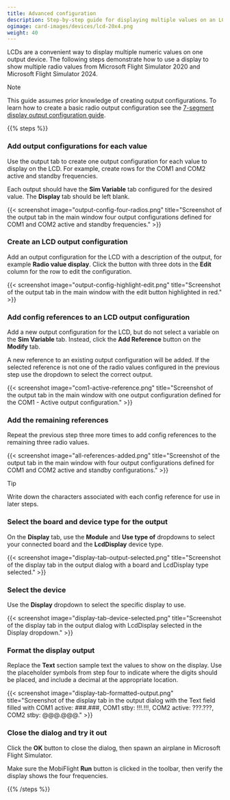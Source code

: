 ```yaml
---
title: Advanced configuration
description: Step-by-step guide for displaying multiple values on an LCD in MobiFlight.
ogimage: card-images/devices/lcd-20x4.png
weight: 40
---
```


LCDs are a convenient way to display multiple numeric values on one output device. The following steps demonstrate how to use a display to show multiple radio values from Microsoft Flight Simulator 2020 and Microsoft Flight Simulator 2024.

> [!NOTE]
> This guide assumes prior knowledge of creating output configurations. To learn how to create a basic radio output configuration see the [7-segment display output configuration guide](/devices/seven-segment-display/configuring-output/).

{{% steps %}}

### Add output configurations for each value

Use the output tab to create one output configuration for each value to display on the LCD. For example, create rows for the COM1 and COM2 active and standby frequencies.

Each output should have the **Sim Variable** tab configured for the desired value. The **Display** tab should be left blank.

{{< screenshot image="output-config-four-radios.png" title="Screenshot of the output tab in the main window four output configurations defined for COM1 and COM2 active and standby frequencies." >}}

### Create an LCD output configuration

Add an output configuration for the LCD with a description of the output, for example **Radio value display**. Click the button with three dots in the **Edit** column for the row to edit the configuration.

{{< screenshot image="output-config-highlight-edit.png" title="Screenshot of the output tab in the main window with the edit button highlighted in red." >}}

### Add config references to an LCD output configuration

Add a new output configuration for the LCD, but do not select a variable on the **Sim Variable** tab. Instead, click the **Add Reference** button on the **Modify** tab.

A new reference to an existing output configuration will be added. If the selected reference is not one of the radio values configured in the previous step use the dropdown to select the correct output.

{{< screenshot image="com1-active-reference.png" title="Screenshot of the output tab in the main window with one output configuration defined for the COM1 - Active output configuration." >}}

### Add the remaining references

Repeat the previous step three more times to add config references to the remaining three radio values.

{{< screenshot image="all-references-added.png" title="Screenshot of the output tab in the main window with four output configurations defined for COM1 and COM2 active and standby configurations." >}}

> [!TIP]
> Write down the characters associated with each config reference for use in later steps.

### Select the board and device type for the output

On the **Display** tab, use the **Module** and **Use type of** dropdowns to select your connected board and the **LcdDisplay** device type.

{{< screenshot image="display-tab-output-selected.png" title="Screenshot of the display tab in the output dialog with a board and LcdDisplay type selected." >}}

### Select the device

Use the **Display** dropdown to select the specific display to use.

{{< screenshot image="display-tab-device-selected.png" title="Screenshot of the display tab in the output dialog with LcdDisplay selected in the Display dropdown." >}}

### Format the display output

Replace the **Text** section sample text the values to show on the display. Use the placeholder symbols from step four to indicate where the digits should be placed, and include a decimal at the appropriate location.

{{< screenshot image="display-tab-formatted-output.png" title="Screenshot of the display tab in the output dialog with the Text field filled with COM1 active: ###.###, COM1 stby: !!!.!!!, COM2 active: ???.???, COM2 stby: @@@.@@@." >}}

### Close the dialog and try it out

Click the **OK** button to close the dialog, then spawn an airplane in Microsoft Flight Simulator.

Make sure the MobiFlight **Run** button is clicked in the toolbar, then verify the display shows the four frequencies.

{{% /steps %}}
